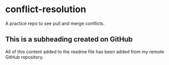# conflict-resolution
A practice repo to see pull and merge conflicts.

## This is a subheading created on GitHub

All of this content added to the readme file has been added from my remote GitHub repository.
